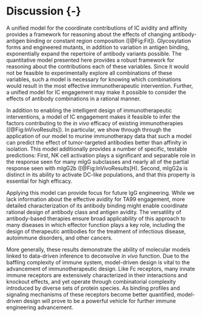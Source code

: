 # Discussion {-}

A unified model for the coordinate contributions of IC avidity and affinity provides a framework for reasoning about the effects of changing antibody-antigen binding or constant region composition ([@Fig:Fit]). Glycosylation forms and engineered mutants, in addition to variation in antigen binding, exponentially expand the repertoire of antibody variants possible. The quantitative model presented here provides a robust framework for reasoning about the contributions each of these variables. Since it would not be feasible to experimentally explore all combinations of these variables, such a model is necessary for knowing which combinations would result in the most effective immunotherapeutic intervention. Further, a unified model for IC engagement may make it possible to consider the effects of antibody combinations in a rational manner.

In addition to enabling the intelligent design of immunotherapeutic interventions, a model of IC engagement makes it feasible to infer the factors contributing to the *in vivo* efficacy of existing immunotherapies ([@Fig:InVivoResults]). In particular, we show through through the application of our model to murine immunotherapy data that such a model can predict the effect of tumor-targeted antibodies better than affinity in isolation. This model additionally provides a number of specific, testable predictions: First, NK cell activation plays a significant and separable role in the response seen for many mIgG subclasses and nearly all of the partial response seen with mIgG2b ([@Fig:InVivoResults]H). Second, mIgG2a is distinct in its ability to activate DC-like populations, and that this property is essential for high efficacy.

Applying this model can provide focus for future IgG engineering. While we lack information about the effective avidity for TA99 engagement, more detailed characterization of its antibody binding might enable coordinate rational design of antibody class and antigen avidity. The versatility of antibody-based therapies ensure broad applicability of this approach to many diseases in which effector function plays a key role, including the design of therapeutic antibodies for the treatment of infectious disease, autoimmune disorders, and other cancers. 

More generally, these results demonstrate the ability of molecular models linked to data-driven inference to deconvolve *in vivo* function. Due to the baffling complexity of immune system, model-driven design is vital to the advancement of immunotherapeutic design. Like Fc receptors, many innate immune receptors are extensively characterized in their interactions and knockout effects, and yet operate through combinatorial complexity introduced by diverse sets of protein species. As binding profiles and signaling mechanisms of these receptors become better quantified, model-driven design will prove to be a powerful vehicle for further immune engineering advancement.
